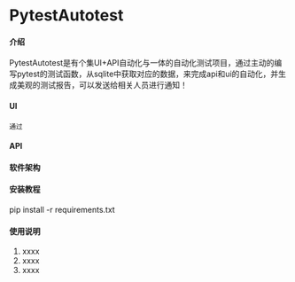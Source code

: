 # PytestAutotest

#### 介绍

PytestAutotest是有个集UI+API自动化与一体的自动化测试项目，通过主动的编写pytest的测试函数，从sqlite中获取对应的数据，来完成api和ui的自动化，并生成美观的测试报告，可以发送给相关人员进行通知！

#### UI

    通过

#### API

#### 软件架构

#### 安装教程

pip install -r requirements.txt

#### 使用说明

1. xxxx
2. xxxx
3. xxxx

